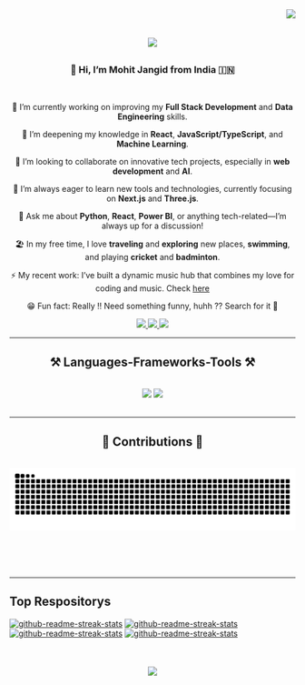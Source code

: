 
<img align="right" src="https://visitor-badge.laobi.icu/badge?page_id=Mohit-Jangid.Mohit-Jangid" />


<h1 align="center">
    <img src="https://readme-typing-svg.herokuapp.com/?font=Righteous&size=35&center=true&vCenter=true&width=500&height=70&duration=4000&lines=Hi+There+!!!+👋;+Welcome+to+my+work+space+!;" />
</h1>


<h3 align="center"> 👋 Hi, I’m Mohit Jangid from India 🇮🇳</h3>

<br/>

<div align="center">

🔭 I’m currently working on improving my **Full Stack Development** and **Data Engineering** skills.

🌱 I’m deepening my knowledge in **React**, **JavaScript/TypeScript**, and **Machine Learning**.

👯 I’m looking to collaborate on innovative tech projects, especially in **web development** and **AI**.

🤔 I’m always eager to learn new tools and technologies, currently focusing on **Next.js** and **Three.js**.

💬 Ask me about **Python**, **React**, **Power BI**, or anything tech-related—I’m always up for a discussion!

🏖️ In my free time, I love **traveling** and **exploring** new places, **swimming**, and playing **cricket** and **badminton**.

⚡ My recent work: I’ve built a dynamic music hub that combines my love for coding and music. Check [here](https://sunnyoneight.vercel.app/)

😁 Fun fact: Really !! Need something funny, huhh ?? Search for it 🥱

</div>
 

<div align="center"> 

  <a href="mailto:jangidmohit6622@gmail.com">
    <img src="https://img.shields.io/badge/Gmail-333333?style=for-the-badge&logo=gmail&logoColor=red" />
  </a>

  <a href="http://www.linkedin.com/in/Mohit08" target="_blank">
    <img src="https://img.shields.io/badge/LinkedIn-0077B5?style=for-the-badge&logo=linkedin&logoColor=white" target="_blank" />
  </a>

  <a href="https://github.com/Mohit-Jangid" target="_blank">
     <img src="https://img.shields.io/badge/GitHub-100000?style=for-the-badge&logo=github&logoColor=white" target="_blank" /> 
  </a>

  <!-- will add portfolio in future -->

</div>

 <hr/>
 
<h2 align="center">⚒️ Languages-Frameworks-Tools ⚒️</h2>

<br/>

<div align="center">
    <img src="https://skillicons.dev/icons?i=python,html,css,vscode,mysql,ps,pr,windows" />
    <img src="https://skillicons.dev/icons?i=git,github,react,vite,nodejs,javascript,typescript,express,tailwind,mongodb" />
    <br>
</div>

<br/>
<hr/>

<div align="center">
  <h2>🐍 Contributions 🐍</h2>
  <br>
  <img alt="snake eating my contributions" src="https://raw.githubusercontent.com/Mohit-Jangid/Mohit-Jangid/output/github-contribution-grid-snake.svg" />

  <!-- ![github contribution grid snake animation](https://raw.githubusercontent.com/shahradelahi/shahradelahi/output/github-contribution-grid-snake-dark.svg#gh-dark-mode-only)
  
  ![github contribution grid snake animation](https://raw.githubusercontent.com/shahradelahi/shahradelahi/output/github-contribution-grid-snake.svg#gh-light-mode-only) -->
  
  <br/><br/><br/>
</div>

<hr/>

<!-- <h2 align="center">⚡ Stats ⚡</h2>
<br>
<div align=center>
  <a href="https://git.io/streak-stats"><img src="https://streak-stats.demolab.com?user=Mohit-Jangid" alt="GitHub Streak" /></a>
  !(https://github-readme-stats.vercel.app/api?username=Mohit-Jangid&show_icons=true&theme=radical)
</div>

<br/><br/>

<hr/>

<br/> -->

<!-- <div align="center">
<a href='https://ko-fi.com/V7V4RAK9C' target='_blank'><img height='64' style='border:0px;height:64px;' src='https://storage.ko-fi.com/cdn/kofi1.png?v=3' border='0' alt='Buy Me a Coffee at ko-fi.com' /></a>
</div> -->

## Top Respositorys
  <p align="left">
     <a href="https://github.com/Mohit-Jangid/sunnyoneight"><img width="278" src="https://denvercoder1-github-readme-stats.vercel.app/api/pin/?username=Mohit-Jangid&repo=sunnyoneight&theme=react&bg_color=1F222E&title_color=F8D866&hide_border=true&icon_color=F8D866&show_icons=false" alt="github-readme-streak-stats"></a>
    <a href="https://github.com/Mohit-Jangid/Plixer"><img width="278" src="https://denvercoder1-github-readme-stats.vercel.app/api/pin/?username=Mohit-Jangid&repo=Plixer&theme=react&bg_color=1F222E&title_color=F8D866&hide_border=true&icon_color=F8D866&show_icons=false" alt="github-readme-streak-stats"></a>
   <a href="https://github.com/Mohit-Jangid/Mohit_Jangid"><img width="278" src="https://denvercoder1-github-readme-stats.vercel.app/api/pin/?username=Mohit-Jangid&repo=Mohit_Jangid&theme=react&bg_color=1F222E&title_color=F8D866&hide_border=true&icon_color=F8D866&show_icons=false" alt="github-readme-streak-stats"></a>
    <a href="https://github.com/Mohit-Jangid/S18"><img width="278" src="https://denvercoder1-github-readme-stats.vercel.app/api/pin/?username=Mohit-Jangid&repo=S18&theme=react&bg_color=1F222E&title_color=F8D866&hide_border=true&icon_color=F8D866&show_icons=false" alt="github-readme-streak-stats"></a>
  </p>

<h1 align="center">
    <img src="https://readme-typing-svg.herokuapp.com/?font=Righteous&size=35&center=true&vCenter=true&width=500&height=70&duration=4000&lines=Shoot+me+a+message+!!!;+Thank+you+for+visiting+!;" />
</h1>

<br/>
